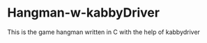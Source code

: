 Hangman-w-kabbyDriver
=====================

This is the game hangman written in C with the help of kabbydriver
